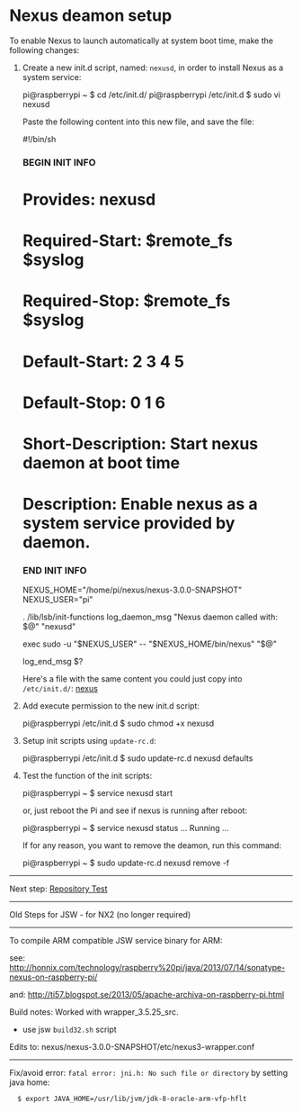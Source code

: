Nexus deamon setup
==================
   
   To enable Nexus to launch automatically at system boot time, make the following changes:
   
   1. Create a new init.d script, named: `nexusd`, in order to install Nexus as a system service: 
   
        pi@raspberrypi ~ $ cd /etc/init.d/
        pi@raspberrypi /etc/init.d $ sudo vi nexusd
        
      Paste the following content into this new file, and save the file:
   
        #!/bin/sh
        ### BEGIN INIT INFO
        # Provides:          nexusd
        # Required-Start:    $remote_fs $syslog
        # Required-Stop:     $remote_fs $syslog
        # Default-Start:     2 3 4 5
        # Default-Stop:      0 1 6
        # Short-Description: Start nexus daemon at boot time
        # Description:       Enable nexus as a system service provided by daemon.
        ### END INIT INFO
      
        NEXUS_HOME="/home/pi/nexus/nexus-3.0.0-SNAPSHOT"
        NEXUS_USER="pi"
        
        . /lib/lsb/init-functions
        log_daemon_msg "Nexus daemon called with: $@" "nexusd"
        
        exec sudo -u "$NEXUS_USER" -- "$NEXUS_HOME/bin/nexus" "$@"
        
        log_end_msg $?       

      Here's a file with the same content you could just copy into `/etc/init.d/`: [nexus](scripts/nexusd)
        
   3. Add execute permission to the new init.d script:

        pi@raspberrypi /etc/init.d $ sudo chmod +x nexusd        

   4. Setup init scripts using `update-rc.d`:
   
        pi@raspberrypi /etc/init.d $ sudo update-rc.d nexusd defaults
        
   5. Test the function of the init scripts:
   
        pi@raspberrypi ~ $ service nexusd start
        
      or, just reboot the Pi and see if nexus is running after reboot:
      
        pi@raspberrypi ~ $ service nexusd status
        ...
        Running ...
        
      If for any reason, you want to remove the deamon, run this command:
      
        pi@raspberrypi ~ $ sudo update-rc.d nexusd remove -f
        
   ----------------
   
Next step: [Repository Test](repotest.html)

----------------
 
 Old Steps for JSW - for NX2 (no longer required)
 
 ---------------------------
   
   To compile ARM compatible JSW service binary for ARM:
    
   see:
    http://honnix.com/technology/raspberry%20pi/java/2013/07/14/sonatype-nexus-on-raspberry-pi/

   and:
    http://ti57.blogspot.se/2013/05/apache-archiva-on-raspberry-pi.html

   Build notes: Worked with wrapper_3.5.25_src.
   
   - use jsw `build32.sh` script
   
   Edits to: nexus/nexus-3.0.0-SNAPSHOT/etc/nexus3-wrapper.conf 
   
   ------------------------------------------------------------
   
   Fix/avoid error: `fatal error: jni.h: No such file or directory` by setting java home: 
   
      $ export JAVA_HOME=/usr/lib/jvm/jdk-8-oracle-arm-vfp-hflt
   
   
